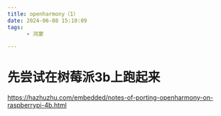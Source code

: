 ```yaml
---
title: openharmony（1）
date: 2024-06-08 15:10:09
tags:
      - 鸿蒙

---
```




# 先尝试在树莓派3b上跑起来



https://hazhuzhu.com/embedded/notes-of-porting-openharmony-on-raspberrypi-4b.html

